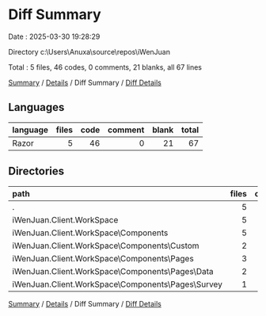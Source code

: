# Diff Summary

Date : 2025-03-30 19:28:29

Directory c:\\Users\\Anuxa\\source\\repos\\iWenJuan

Total : 5 files,  46 codes, 0 comments, 21 blanks, all 67 lines

[Summary](results.md) / [Details](details.md) / Diff Summary / [Diff Details](diff-details.md)

## Languages
| language | files | code | comment | blank | total |
| :--- | ---: | ---: | ---: | ---: | ---: |
| Razor | 5 | 46 | 0 | 21 | 67 |

## Directories
| path | files | code | comment | blank | total |
| :--- | ---: | ---: | ---: | ---: | ---: |
| . | 5 | 46 | 0 | 21 | 67 |
| iWenJuan.Client.WorkSpace | 5 | 46 | 0 | 21 | 67 |
| iWenJuan.Client.WorkSpace\\Components | 5 | 46 | 0 | 21 | 67 |
| iWenJuan.Client.WorkSpace\\Components\\Custom | 2 | 0 | 0 | 0 | 0 |
| iWenJuan.Client.WorkSpace\\Components\\Pages | 3 | 46 | 0 | 21 | 67 |
| iWenJuan.Client.WorkSpace\\Components\\Pages\\Data | 2 | 28 | 0 | 18 | 46 |
| iWenJuan.Client.WorkSpace\\Components\\Pages\\Survey | 1 | 18 | 0 | 3 | 21 |

[Summary](results.md) / [Details](details.md) / Diff Summary / [Diff Details](diff-details.md)